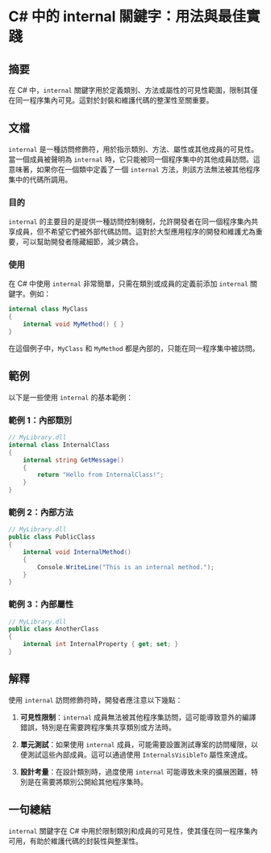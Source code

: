 <!--
Meta Description: # C# 中的 internal 關鍵字：用法與最佳實踐 ## 摘要 在 C# 中，`internal` 關鍵字用於定義類別、方法或屬性的可見性範圍，限制其僅在同一程序集內可見。這對於封裝和維護代碼的整潔性至關重要。 ## 文檔 `internal` 是一種訪問修飾符，用於指示類別、方法、屬性或其他...
Meta Keywords: internal, csharp, class, mylibrary, dll
-->

# C# 中的 internal 關鍵字：用法與最佳實踐

## 摘要
在 C# 中，`internal` 關鍵字用於定義類別、方法或屬性的可見性範圍，限制其僅在同一程序集內可見。這對於封裝和維護代碼的整潔性至關重要。

## 文檔
`internal` 是一種訪問修飾符，用於指示類別、方法、屬性或其他成員的可見性。當一個成員被聲明為 `internal` 時，它只能被同一個程序集中的其他成員訪問。這意味著，如果你在一個類中定義了一個 `internal` 方法，則該方法無法被其他程序集中的代碼所調用。

### 目的
`internal` 的主要目的是提供一種訪問控制機制，允許開發者在同一個程序集內共享成員，但不希望它們被外部代碼訪問。這對於大型應用程序的開發和維護尤為重要，可以幫助開發者隱藏細節，減少耦合。

### 使用
在 C# 中使用 `internal` 非常簡單，只需在類別或成員的定義前添加 `internal` 關鍵字。例如：

```csharp
internal class MyClass
{
    internal void MyMethod() { }
}
```

在這個例子中，`MyClass` 和 `MyMethod` 都是內部的，只能在同一程序集中被訪問。

## 範例
以下是一些使用 `internal` 的基本範例：

### 範例 1：內部類別
```csharp
// MyLibrary.dll
internal class InternalClass
{
    internal string GetMessage()
    {
        return "Hello from InternalClass!";
    }
}
```

### 範例 2：內部方法
```csharp
// MyLibrary.dll
public class PublicClass
{
    internal void InternalMethod()
    {
        Console.WriteLine("This is an internal method.");
    }
}
```

### 範例 3：內部屬性
```csharp
// MyLibrary.dll
public class AnotherClass
{
    internal int InternalProperty { get; set; }
}
```

## 解釋
使用 `internal` 訪問修飾符時，開發者應注意以下幾點：

1. **可見性限制**：`internal` 成員無法被其他程序集訪問，這可能導致意外的編譯錯誤，特別是在需要跨程序集共享類別或方法時。
   
2. **單元測試**：如果使用 `internal` 成員，可能需要設置測試專案的訪問權限，以便測試這些內部成員。這可以通過使用 `InternalsVisibleTo` 屬性來達成。

3. **設計考量**：在設計類別時，過度使用 `internal` 可能導致未來的擴展困難，特別是在需要將類別公開給其他程序集時。

## 一句總結
`internal` 關鍵字在 C# 中用於限制類別和成員的可見性，使其僅在同一程序集內可用，有助於維護代碼的封裝性與整潔性。